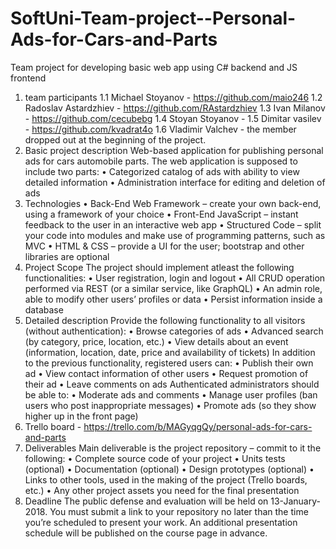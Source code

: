 # SoftUni-Team-project--Personal-Ads-for-Cars-and-Parts
Team project for developing basic web app using C# backend and JS frontend
1. team participants
  1.1 Michael Stoyanov - https://github.com/maio246
  1.2 Radoslav Astardzhiev - https://github.com/RAstardzhiev
  1.3 Ivan Milanov - https://github.com/cecubebg
  1.4 Stoyan Stoyanov - 
  1.5 Dimitar vasilev - https://github.com/kvadrat4o
  1.6 Vladimir Valchev - the member dropped out at the beginning of the project.
 2. Basic project description
 Web-based application for publishing personal ads for cars automobile parts. The web application is supposed to include two parts:
  •	Categorized catalog of ads with ability to view detailed information
  •	Administration interface for editing and deletion of ads
3. Technologies
  •	Back-End Web Framework – create your own back-end, using a framework of your choice
  •	Front-End JavaScript – instant feedback to the user in an interactive web app 
  •	Structured Code – split your code into modules and make use of programming patterns, such as MVC
  •	HTML & CSS – provide a UI for the user; bootstrap and other libraries are optional
4. Project Scope
The project should implement atleast the following functionalities:
  •	User registration, login and logout
  •	All CRUD operation performed via REST (or a similar service, like GraphQL)
  •	An admin role, able to modify other users’ profiles or data
  •	Persist information inside a database
5. Detailed description
Provide the following functionality to all visitors (without authentication):
  •	Browse categories of ads
  •	Advanced search (by category, price, location, etc.)
  •	View details about an event (information, location, date, price and availability of tickets)
In addition to the previous functionality, registered users can:
  •	Publish their own ad
  •	View contact information of other users
  •	Request promotion of their ad
  •	Leave comments on ads
Authenticated administrators should be able to:
  •	Moderate ads and comments
  •	Manage user profiles (ban users who post inappropriate messages)
  •	Promote ads (so they show higher up in the front page)
6. Trello board - https://trello.com/b/MAGyqgQy/personal-ads-for-cars-and-parts 
7. Deliverables
Main deliverable is the project repository – commit to it the following:
•	Complete source code of your project
•	Units tests (optional)
•	Documentation (optional)
•	Design prototypes (optional)
•	Links to other tools, used in the making of the project (Trello boards, etc.)
•	Any other project assets you need for the final presentation
8. Deadline
The public defense and evaluation will be held on 13-January-2018. You must submit a link to your repository no later than the time you’re scheduled to present your work. An additional presentation schedule will be published on the course page in advance.

